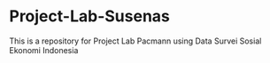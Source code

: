 # Project-Lab-Susenas
This is a repository for Project Lab Pacmann using Data Survei Sosial Ekonomi Indonesia 

